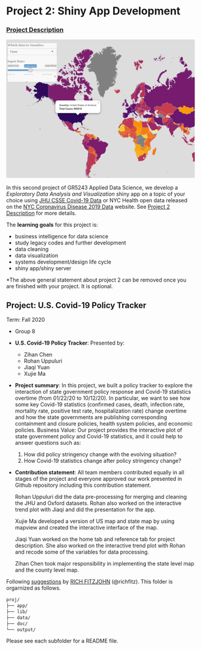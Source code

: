# Project 2: Shiny App Development

### [Project Description](doc/project2_desc.md)

![screenshot](doc/figs/map.jpg)

In this second project of GR5243 Applied Data Science, we develop a *Exploratory Data Analysis and Visualization* shiny app on a topic of your choice using [JHU CSSE Covid-19 Data](https://github.com/CSSEGISandData/COVID-19) or NYC Health open data released on the [NYC Coronavirus Disease 2019 Data](https://github.com/nychealth/coronavirus-data) website. See [Project 2 Description](doc/project2_desc.md) for more details.  

The **learning goals** for this project is:

- business intelligence for data science
- study legacy codes and further development
- data cleaning
- data visualization
- systems development/design life cycle
- shiny app/shiny server

*The above general statement about project 2 can be removed once you are finished with your project. It is optional.

## Project: U.S. Covid-19 Policy Tracker
Term: Fall 2020

+ Group 8
+ **U.S. Covid-19 Policy Tracker**: Presented by:
	+ Zihan Chen
	+ Rohan Uppuluri
	+ Jiaqi Yuan
	+ Xujie Ma

+ **Project summary**: In this project, we built a policy tracker to explore the interaction of state government policy response and Covid-19 statistics overtime (from 01/22/20 to 10/12/20). In particular, we want to see how some key Covid-19 statistics (confirmed cases, death, infection rate, mortality rate, positive test rate, hospitalization rate) change overtime and how the state governments are publishing corresponding containment and closure policies, health system policies, and economic policies. Business Value: Our project provides the interactive plot of state government policy and Covid-19 statistics, and it could help to answer questions such as:
	1. How did policy stringency change with the evolving situation?
 	2. How Covid-19 statistics change after policy stringency change?


+ **Contribution statement**: All team members contributed equally in all stages of the project and everyone approved our work presented in Github repository including this contribution statement. 
	
	Rohan Uppuluri did the data pre-processing for merging and cleaning the JHU and Oxford datasets. Rohan also worked on the interactive trend 	plot with Jiaqi and did the presentation for the app.

	Xujie Ma developed a version of US map and state map by using mapview and created the interactive interface of the map.

	Jiaqi Yuan worked on the home tab and reference tab for project description. She also worked on the interactive trend plot with Rohan and 	recode some of the variables for data processing. 

	Zihan Chen took major responsibility in implementing the state level map and the county level map. 

Following [suggestions](http://nicercode.github.io/blog/2013-04-05-projects/) by [RICH FITZJOHN](http://nicercode.github.io/about/#Team) (@richfitz). This folder is orgarnized as follows.

```
proj/
├── app/
├── lib/
├── data/
├── doc/
└── output/
```

Please see each subfolder for a README file.

